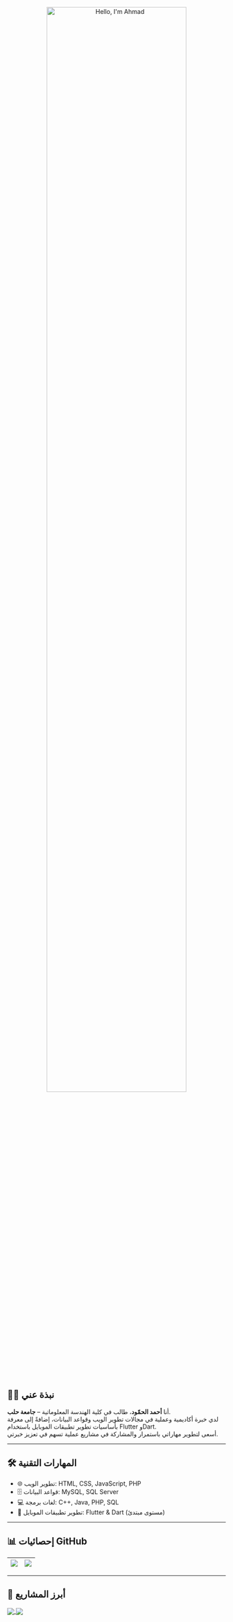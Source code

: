 <p align="center">
  <img width="80%" alt="Hello, I'm Ahmad" src="./assets/gh-readme-header.png" />
</p>

<br />

## 👨‍🎓 نبذة عني  
أنا **أحمد الحمّود**، طالب في كلية الهندسة المعلوماتية – **جامعة حلب**.  
لدي خبرة أكاديمية وعملية في مجالات تطوير الويب وقواعد البيانات، إضافةً إلى معرفة بأساسيات تطوير تطبيقات الموبايل باستخدام Flutter وDart.  
أسعى لتطوير مهاراتي باستمرار والمشاركة في مشاريع عملية تسهم في تعزيز خبرتي.  

---

## 🛠️ المهارات التقنية  

- 🌐 تطوير الويب: HTML, CSS, JavaScript, PHP  
- 🗄️ قواعد البيانات: MySQL, SQL Server  
- 💻 لغات برمجة: C++, Java, PHP, SQL  
- 📱 تطوير تطبيقات الموبايل: Flutter & Dart (مستوى مبتدئ)  

---

## 📊 إحصائيات GitHub  

| <a href="https://github.com/aboyasser123"><img align="center" src="https://github-readme-stats.vercel.app/api?username=aboyasser123&show_icons=true&theme=buefy&hide_border=true" /></a> | <a href="https://github.com/aboyasser123"><img align="center" src="https://github-readme-stats.vercel.app/api/top-langs/?username=aboyasser123&layout=compact&theme=buefy&hide_border=true" /></a> |
| ------------- | ------------- |

---

## 📂 أبرز المشاريع  

<a href="https://github.com/aboyasser123/PROJECT1">
  <img align="center" src="https://github-readme-stats.vercel.app/api/pin/?username=aboyasser123&repo=PROJECT1&theme=buefy" />
</a>
<a href="https://github.com/aboyasser123/PROJECT2">
  <img align="center" src="https://github-readme-stats.vercel.app/api/pin/?username=aboyasser123&repo=PROJECT2&theme=buefy" />
</a>
